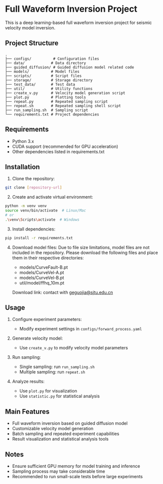 # Full Waveform Inversion Project

This is a deep learning-based full waveform inversion project for seismic velocity model inversion.

## Project Structure

```
.
├── configs/          # Configuration files
├── data/            # Data directory
├── guided_diffusion/ # Guided diffusion model related code
├── models/          # Model files
├── scripts/         # Script files
├── storage/         # Storage directory
├── test_data/       # Test data
├── util/            # Utility functions
├── create_v.py      # Velocity model generation script
├── plot.py          # Plotting tools
├── repeat.py        # Repeated sampling script
├── repeat.sh        # Repeated sampling shell script
├── run_sampling.sh  # Sampling script
└── requirements.txt # Project dependencies
```

## Requirements

- Python 3.x
- CUDA support (recommended for GPU acceleration)
- Other dependencies listed in requirements.txt

## Installation

1. Clone the repository:
```bash
git clone [repository-url]
```

2. Create and activate virtual environment:
```bash
python -m venv venv
source venv/bin/activate  # Linux/Mac
# or
.\venv\Scripts\activate  # Windows
```

3. Install dependencies:
```bash
pip install -r requirements.txt
```

4. Download model files:
   Due to file size limitations, model files are not included in the repository.
   Please download the following files and place them in their respective directories:

   - models/CurveFault-B.pt
   - models/CurveVel-A.pt
   - models/CurveVel-B.pt
   - util/model/ffhq_10m.pt

   Download link: contact with geguojia@sjtu.edu.cn

## Usage

1. Configure experiment parameters:
   - Modify experiment settings in `configs/forward_process.yaml`

2. Generate velocity model:
   - Use `create_v.py` to modify velocity model parameters

3. Run sampling:
   - Single sampling: run `run_sampling.sh`
   - Multiple sampling: run `repeat.sh`

4. Analyze results:
   - Use `plot.py` for visualization
   - Use `statistic.py` for statistical analysis

## Main Features

- Full waveform inversion based on guided diffusion model
- Customizable velocity model generation
- Batch sampling and repeated experiment capabilities
- Result visualization and statistical analysis tools

## Notes

- Ensure sufficient GPU memory for model training and inference
- Sampling process may take considerable time
- Recommended to run small-scale tests before large experiments